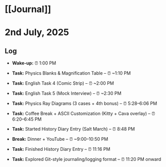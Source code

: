 # [[Journal]]
# 2nd July, 2025

## Log

- **Wake-up:** ⏰ 1:00 PM
    
- **Task:** Physics Blanks & Magnification Table – ⏰ ~1:10 PM
    
- **Task:** English Task 4 (Comic Strip) – ⏰ ~2:00 PM
    
- **Task:** English Task 5 (Mock Interview) – ⏰ ~2:30 PM
    
- **Task:** Physics Ray Diagrams (3 cases + 4th bonus) – ⏰ 5:28–6:06 PM
    
- **Task:** Coffee Break + ASCII Customization (Kitty + Cava overlay) – ⏰ 6:20–6:45 PM
    
- **Task:** Started History Diary Entry (Salt March) – ⏰ 8:48 PM
    
- **Break:** Dinner + YouTube – ⏰ ~9:00–10:50 PM
    
- **Task:** Finished History Diary Entry – ⏰ 11:16 PM
    
- **Task:** Explored Git-style journaling/logging format – ⏰ 11:20 PM onward
